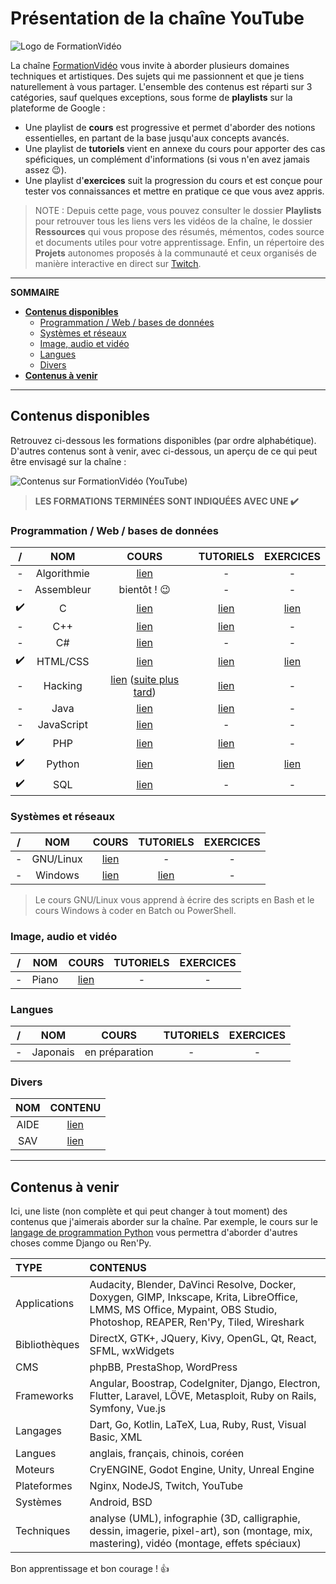 # Présentation de la chaîne YouTube

![Logo de FormationVidéo](https://nsa40.casimages.com/img/2019/10/10/191010123344352794.png)

La chaîne [FormationVidéo](https://www.youtube.com/formationvideo8) vous invite à aborder plusieurs domaines techniques et artistiques. Des sujets qui me passionnent et que je tiens naturellement à vous partager. L'ensemble des contenus est réparti sur 3 catégories, sauf quelques exceptions, sous forme de **playlists** sur la plateforme de Google :

+ Une playlist de **cours** est progressive et permet d'aborder des notions essentielles, en partant de la base jusqu'aux concepts avancés.
+ Une playlist de **tutoriels** vient en annexe du cours pour apporter des cas spéficiques, un complément d'informations (si vous n'en avez jamais assez 😉).
+ Une playlist d'**exercices** suit la progression du cours et est conçue pour tester vos connaissances et mettre en pratique ce que vous avez appris.

> NOTE : Depuis cette page, vous pouvez consulter le dossier **Playlists** pour retrouver tous les liens vers les vidéos de la chaîne, le dossier **Ressources** qui vous propose des résumés, mémentos, codes source et documents utiles pour votre apprentissage. Enfin, un répertoire des **Projets** autonomes proposés à la communauté et ceux organisés de manière interactive en direct sur [Twitch](https://www.twitch.tv/jachampagne).

---

**SOMMAIRE**
+ [**Contenus disponibles**](#contenus-disponibles)
  + [Programmation / Web / bases de données](#programmation--web--bases-de-données)
  + [Systèmes et réseaux](#systèmes-et-réseaux)
  + [Image, audio et vidéo](#image-audio-et-vidéo)
  + [Langues](#langues)
  + [Divers](#divers)
+ [**Contenus à venir**](#contenus-à-venir)

---

## Contenus disponibles

Retrouvez ci-dessous les formations disponibles (par ordre alphabétique). D'autres contenus sont à venir, avec ci-dessous, un aperçu de ce qui peut être envisagé sur la chaîne :

![Contenus sur FormationVidéo (YouTube)](https://nsa40.casimages.com/img/2019/03/26/190326015623131775.png)

> **LES FORMATIONS TERMINÉES SONT INDIQUÉES AVEC UNE ✔️**

### Programmation / Web / bases de données

| / | NOM | COURS | TUTORIELS | EXERCICES |
|:--:|:--:|:--:|:--:|:--:|
|-| Algorithmie | [lien](https://github.com/jasonchampagne/FormationVideo/blob/master/Playlists/algorithmie-cours.md) | - | - |
|-|Assembleur|bientôt ! 😉|-|-|
|✔️| C | [lien](https://github.com/jasonchampagne/FormationVideo/blob/master/Playlists/c-cours.md) | [lien](https://github.com/jasonchampagne/FormationVideo/blob/master/Playlists/c-tutoriels.md) | [lien](https://github.com/jasonchampagne/FormationVideo/blob/master/Playlists/c-exercices.md) |
|-| C++ | [lien](https://github.com/jasonchampagne/FormationVideo/blob/master/Playlists/cpp-cours.md) | [lien](https://github.com/jasonchampagne/FormationVideo/blob/master/Playlists/cpp-tutoriels.md) | - |
|-| C# | [lien](https://github.com/jasonchampagne/FormationVideo/blob/master/Playlists/csharp-cours.md) | - | - |
|✔️| HTML/CSS | [lien](https://github.com/jasonchampagne/FormationVideo/blob/master/Playlists/html-css-cours.md) | [lien](https://github.com/jasonchampagne/FormationVideo/blob/master/Playlists/html-css-tutoriels.md) | [lien](https://github.com/jasonchampagne/FormationVideo/blob/master/Playlists/html-css-exercices.md) |
|-| Hacking | [lien](https://github.com/jasonchampagne/FormationVideo/blob/master/Playlists/hacking-cours.md) ([suite plus tard](https://jasonchampagne.fr/issou.html)) | [lien](https://github.com/jasonchampagne/FormationVideo/blob/master/Playlists/hacking-tutoriels.md) | - |
|-| Java | [lien](https://github.com/jasonchampagne/FormationVideo/blob/master/Playlists/java-cours.md) | [lien](https://github.com/jasonchampagne/FormationVideo/blob/master/Playlists/java-tutoriels.md) | - |
|-| JavaScript | [lien](https://github.com/jasonchampagne/FormationVideo/blob/master/Playlists/javascript-cours.md) | - | - |
|✔️| PHP | [lien](https://github.com/jasonchampagne/FormationVideo/blob/master/Playlists/php-cours.md) | [lien](https://github.com/jasonchampagne/FormationVideo/blob/master/Playlists/php-tutoriels.md) | - |
|✔️| Python | [lien](https://github.com/jasonchampagne/FormationVideo/blob/master/Playlists/python-cours.md) | [lien](https://github.com/jasonchampagne/FormationVideo/blob/master/Playlists/python-tutoriels.md) | [lien](https://github.com/jasonchampagne/FormationVideo/blob/master/Playlists/python-exercices.md) |
|✔️| SQL | [lien](https://github.com/jasonchampagne/FormationVideo/blob/master/Playlists/sql-cours.md) | - | - |

### Systèmes et réseaux

| / | NOM | COURS | TUTORIELS | EXERCICES |
|:--:|:--:|:--:|:--:|:--:|
|-| GNU/Linux | [lien](https://github.com/jasonchampagne/FormationVideo/blob/master/Playlists/gnu-linux-cours.md) | - | - |
|-| Windows | [lien](https://github.com/jasonchampagne/FormationVideo/blob/master/Playlists/windows-cours.md) | [lien](https://github.com/jasonchampagne/FormationVideo/blob/master/Playlists/windows-tutoriels.md) | - |

> Le cours GNU/Linux vous apprend à écrire des scripts en Bash et le cours Windows à coder en Batch ou PowerShell.

### Image, audio et vidéo

| / | NOM | COURS | TUTORIELS | EXERCICES |
|:--:|:--:|:--:|:--:|:--:|
|-| Piano | [lien](https://github.com/jasonchampagne/FormationVideo/blob/master/Playlists/piano-cours.md) | - | - |

### Langues

| / | NOM | COURS | TUTORIELS | EXERCICES |
|:--:|:--:|:--:|:--:|:--:|
|-|Japonais|en préparation|-|-|

### Divers

| NOM | CONTENU |
|:--:|:--:|
| AIDE | [lien](https://github.com/jasonchampagne/FormationVideo/blob/master/Playlists/aide.md) |
| SAV | [lien](https://github.com/jasonchampagne/FormationVideo/blob/master/Playlists/sav.md) |

---

## Contenus à venir

Ici, une liste (non complète et qui peut changer à tout moment) des contenus que j'aimerais aborder sur la chaîne. Par exemple, le cours sur le [langage de programmation Python](https://www.youtube.com/playlist?list=PLrSOXFDHBtfHg8fWBd7sKPxEmahwyVBkC) vous permettra d'aborder d'autres choses comme Django ou Ren'Py.

|TYPE|CONTENUS|
|:--|:--|
|Applications|Audacity, Blender, DaVinci Resolve, Docker, Doxygen, GIMP, Inkscape, Krita, LibreOffice, LMMS, MS Office, Mypaint, OBS Studio, Photoshop, REAPER, Ren'Py, Tiled, Wireshark|
|Bibliothèques|DirectX, GTK+, JQuery, Kivy, OpenGL, Qt, React, SFML, wxWidgets|
|CMS|phpBB, PrestaShop, WordPress|
|Frameworks|Angular, Boostrap, CodeIgniter, Django, Electron, Flutter, Laravel, LÖVE, Metasploit, Ruby on Rails, Symfony, Vue.js|
|Langages|Dart, Go, Kotlin, LaTeX, Lua, Ruby, Rust, Visual Basic, XML|
|Langues|anglais, français, chinois, coréen|
|Moteurs|CryENGINE, Godot Engine, Unity, Unreal Engine|
|Plateformes|Nginx, NodeJS, Twitch, YouTube|
|Systèmes|Android, BSD|
|Techniques|analyse (UML), infographie (3D, calligraphie, dessin, imagerie, pixel-art), son (montage, mix, mastering), vidéo (montage, effets spéciaux)|

Bon apprentissage et bon courage ! 👍
